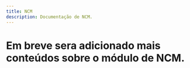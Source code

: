 ```yaml
---
title: NCM
description: Documentação de NCM.
---
```


 # Em breve sera adicionado mais conteúdos sobre o módulo de NCM.